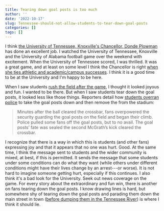 ```yaml
---
title: Tearing down goal posts is too much
author: ''
date: '2022-10-17'
slug: Tennessee-should-not-allow-students-to-tear-down-goal-posts
categories: []
tags: []
---
```


I think [the University of Tennessee, Knoxville's Chancellor, Donde Plowman](https://chancellor.utk.edu/meet-chancellor-donde-plowman/) has done an excellent job. I watched the University of Tennessee, Knoxville and the University of Alabama football game over the weekend with excitement. When the University of Tennessee scored, I was thrilled. It was a great game, and at least on some level I think the Chancellor is right [when she ties athletic and academic/campus successes](https://twitter.com/UTKDailyBeacon/status/1581256947919044609). I think it is a good time to be at the University and I'm happy to be here.

When I saw students [rush the field after the game](https://www.knoxnews.com/story/sports/college/university-of-tennessee/football/2022/10/16/tennessee-football-fine-sec-fans-storming-field-alabama-game/69562166007/), I thought it looked joyous and fun. I wanted to be there. But when I saw students tear down the goal posts, it looked less like those things. Reporters detail how [students overran police](https://theathletic.com/3694732/2022/10/15/tennessee-goalposts-alabama/) to take the goal posts down and then remove the from the stadium:

> Minutes after the ball cleared the crossbar, fans overpowered the security guarding the goal posts on the field and began their climb. Police pulled some fans off the goal posts, but to no avail. The goal posts’ fate was sealed the second McGrath’s kick cleared the crossbar.

I recognize that there is a way in which this is students (and other fans) expressing joy and that it appears that no one was hurt. Good. At the same time, I think the message sent to students and the wider community is mixed, at best, if this is permitted. It sends the message that some students under some conditions can do what they want (while others under different conditions might have their lives change by an arrest---or worse). It is not hard to imagine someone getting hurt, especially if this continues. I also think it's a bad look for the University. Seek out news coverage on the game. For every story about the extraordinary and fun win, there is another on fans tearing down the goal posts. I know drawing lines is hard, but somewhere shy of tearing down the goal posts and parading them down the main street in town ([before dumping them in the Tennessee River](https://www.si.com/extra-mustard/2022/10/16/tennessee-vols-goalposts-river-win-alabama)) is where I think it should lie.